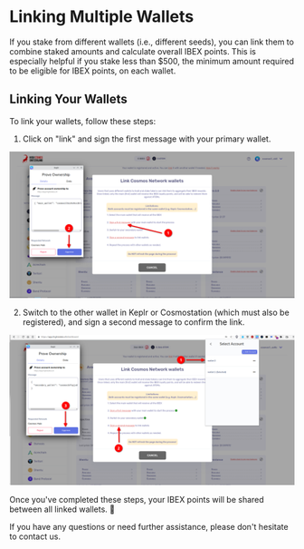 # Linking Multiple Wallets

If you stake from different wallets (i.e., different seeds), you can link them to combine staked amounts and calculate overall IBEX points. This is especially helpful if you stake less than $500, the minimum amount required to be eligible for IBEX points, on each wallet.

## Linking Your Wallets

To link your wallets, follow these steps:

1. Click on "link" and sign the first message with your primary wallet.

![Screenshot](img/link/step_1.png)

2. Switch to the other wallet in Keplr or Cosmostation (which must also be registered), and sign a second message to confirm the link.

![Screenshot](img/link/step_2.png)

Once you've completed these steps, your IBEX points will be shared between all linked wallets. 🚀

If you have any questions or need further assistance, please don't hesitate to contact us.
